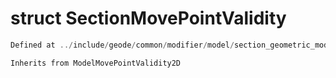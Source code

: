 # struct SectionMovePointValidity

```cpp
Defined at ../include/geode/common/modifier/model/section_geometric_modifier_simulation.h#37
```

```cpp
Inherits from ModelMovePointValidity2D
```



